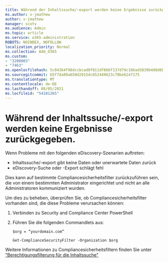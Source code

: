 ```yaml
---
title: Während der Inhaltssuche/-export werden keine Ergebnisse zurückgegeben.
ms.author: v-jmathew
author: v-jmathew
manager: scotv
ms.audience: Admin
ms.topic: article
ms.service: o365-administration
ROBOTS: NOINDEX, NOFOLLOW
localization_priority: Normal
ms.collection: Adm_O365
ms.custom:
- "3200003"
- "7463"
ms.openlocfilehash: 5c04364f98dccbcad0f011df866f137d79c166ad3839b408d6be447d50a87ac3
ms.sourcegitcommit: b5f7da89a650d2915dc652449623c78be6247175
ms.translationtype: MT
ms.contentlocale: de-DE
ms.lasthandoff: 08/05/2021
ms.locfileid: "54101265"
---
```

# <a name="no-results-returned-during-content-searchexport"></a>Während der Inhaltssuche/-export werden keine Ergebnisse zurückgegeben.

Wenn Probleme mit den folgenden eDiscovery-Szenarien auftreten:

- Inhaltssuche/-export gibt keine Daten oder unerwartete Daten zurück
- eDiscovery-Suche oder -Export schlägt fehl

Dies kann auf bestimmte Compliancesicherheitsfilter zurückzuführen sein, die von einem bestimmten Administrator eingerichtet und nicht an alle Administratoren kommuniziert wurden.

Um dies zu beheben, überprüfen Sie, ob Compliancesicherheitsfilter vorhanden sind, die diese Probleme verursachen können:

1. Verbinden zu Security and Compliance Center PowerShell
2. Führen Sie die folgenden Commandlets aus:

    `$org = “yourdomain.com”`

    `Get-ComplianceSecurityFilter -Organization $org`

Weitere Informationen zu Compliancesicherheitsfiltern finden Sie unter ["Berechtigungsfilterung für die Inhaltssuche"](https://docs.microsoft.com/microsoft-365/compliance/permissions-filtering-for-content-search)
